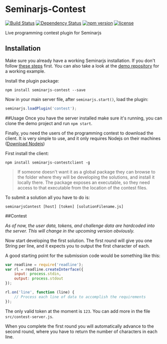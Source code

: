 Seminarjs-Contest
=================

[![Build Status](http://img.shields.io/travis/Nichejs/Seminarjs-Contest/master.svg?style=flat-square)](https://travis-ci.org/Nichejs/Seminarjs-Contest)
[![Dependency Status](http://img.shields.io/david/Nichejs/Seminarjs-Contest.svg?style=flat-square)](https://david-dm.org/Nichejs/Seminarjs-Contest)
[![npm version](http://img.shields.io/npm/v/seminarjs-contest.svg?style=flat-square)](https://www.npmjs.org/package/seminarjs-contest)
[![license](http://img.shields.io/npm/l/seminarjs-contest.svg?style=flat-square)](https://www.npmjs.org/package/seminarjs-contest)

Live programming contest plugin for Seminarjs


## Installation
Make sure you already have a working Seminarjs installation. If you don't follow [these steps](https://github.com/Nichejs/Seminarjs) first. You can also take a look at the [demo repository](https://github.com/Nichejs/demo.seminarjs) for a working example.

Install the plugin package:

```
npm install seminarjs-contest --save
```

Now in your main server file, after `seminarjs.start()`, load the plugin:

```javascript
seminarjs.loadPlugin('contest');
```

##Usage
Once you have the server installed make sure it's running, you can clone the demo project and run `npm start`.

Finally, you need the users of the programming contest to download the client. It is very simple to use, and it only requires Nodejs on their machines ([Download Nodejs](http://nodejs.org/download/))

First install the client:
```
npm install seminarjs-contestclient -g
```
>If someone doesn't want it as a global package they can browse to the folder where they will be developing the solutions, and install it locally there. The package exposes an executable, so they need access to that executable from the location of the contest files.

To submit a solution all you have to do is:

```
seminarjsContest [host] [token] [solutionFilename.js]
```

##Contest

*As of now, the user data, tokens, and challenge data are hardcoded into the server. This will change in the upcoming version obviously.*

Now start developing the first solution. The first round will give you one String per line, and it expects you to output the first character of each.

A good starting point for the submission code would be something like this:

```javascript
var readline = require('readline');
var rl = readline.createInterface({
	input: process.stdin,
	output: process.stdout
});

rl.on('line', function (line) {
	// Process each line of data to accomplish the requirements
});
```

The only valid token at the moment is `123`. You can add more in the file `src/contest-server.js`.

When you complete the first round you will automatically advance to the second round, where you have to return the number of characters in each line.

